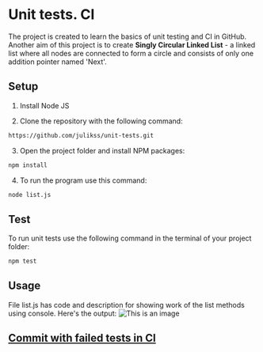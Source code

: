 # Unit tests. CI
The project is created to learn the basics of unit testing and CI in GitHub. Another aim of this project is to create **Singly Circular Linked List** - a linked list where all nodes are connected to form a circle and consists of only one addition pointer named 'Next'.

## Setup
1. Install Node JS

2. Clone the repository with the following command:
```bash
https://github.com/julikss/unit-tests.git
```

3. Open the project folder and install NPM packages:
```bash
npm install
```

4. To run the program use this command:
```bash
node list.js
```

## Test

To run unit tests use the following command in the terminal of your project folder:
```bash
npm test
```

## Usage

File list.js has code and description for showing work of the list methods using console. Here's the output:
![This is an image](file:///home/juliks/%D0%A0%D0%B0%D0%B1%D0%BE%D1%87%D0%B8%D0%B9%20%D1%81%D1%82%D0%BE%D0%BB/photo_2022-03-08_13-33-11.jpg)

## [Commit with failed tests in CI](https://github.com/julikss/unit-tests/commit/7127d01880c5a28f7efe74f1c104a3fac829a3e1)
